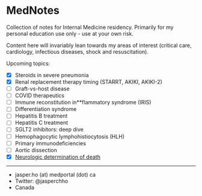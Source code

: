 # MedNotes

Collection of notes for Internal Medicine residency. Primarily for my personal education use only - use at your own risk. 

Content here will invariably lean towards my areas of interest (critical care, cardiology, infectious diseases, shock and resuscitation).

Upcoming topics:

- [x] Steroids in severe pneumonia
- [x] Renal replacement therapy timing (STARRT, AKIKI, AKIKI-2)
- [ ] Graft-vs-host disease
- [ ] COVID therapeutics
- [ ] Immune reconstitution in**flammatory syndrome (IRIS)
- [ ] Differentiation syndrome
- [ ] Hepatitis B treatment
- [ ] Hepatitis C treatment
- [ ] SGLT2 inhibitors: deep dive
- [ ] Hemophagocytic lymphohistiocytosis (HLH)
- [ ] Primary immunodeficiencies
- [ ] Aortic dissection
- [x] [Neurologic determination of death](Critical%20Care/Neuro%20Critical%20Care/Neurologic%20Determination%20of%20Death.md)

---
- jasper.ho (at) medportal (dot) ca
- Twitter: @jasperchho
- Canada
